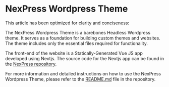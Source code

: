 # NexPress Wordpress Theme

This article has been optimized for clarity and conciseness:

The NexPress Wordpress Theme is a barebones Headless Wordpress theme. It serves as a foundation for building custom themes and websites. The theme includes only the essential files required for functionality.

The front-end of the website is a Statically-Generated Vue JS app developed using Nextjs. The source code for the Nextjs app can be found in the [NexPress repository](https://github.com/garydubb/NexPress).

For more information and detailed instructions on how to use the NexPress Wordpress Theme, please refer to the [README.md](https://github.com/garydubb/NexPress/blob/main/README.md) file in the repository.
